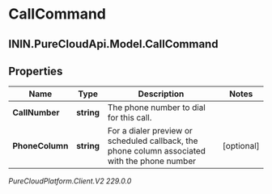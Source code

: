 # CallCommand

## ININ.PureCloudApi.Model.CallCommand

## Properties

|Name | Type | Description | Notes|
|------------ | ------------- | ------------- | -------------|
| **CallNumber** | **string** | The phone number to dial for this call. | |
| **PhoneColumn** | **string** | For a dialer preview or scheduled callback, the phone column associated with the phone number | [optional] |



_PureCloudPlatform.Client.V2 229.0.0_

